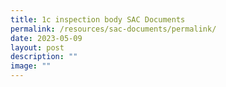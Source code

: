 ```yaml
---
title: 1c inspection body SAC Documents
permalink: /resources/sac-documents/permalink/
date: 2023-05-09
layout: post
description: ""
image: ""
---
```

